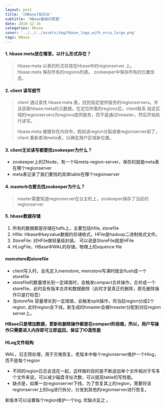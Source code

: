 ```yaml
---
layout: post
title: '[HBase]知识点'
subtitle: 'HBase基础问答题'
date: 2018-12-16
categories: Hbase
cover: '../../../assets/img/hbase_logo_with_orca_large.png'
tags: HBase
---
```


#### 1. hbase:meta放在哪里，以什么形式存在？  

> hbase:meta 以表的形式存放在hbase中的regionserver 上。  
hbase:meta 保存所有的regions列表。 zookeeper中保存所有的位置信息。


#### 2. client 读写细节
> client 通过查找 hbase:meta 表，找到指定提供服务的regionservers。并且获取hbase:meta的元数据。在定位所需的regions后，client联系 指定区域的regionservers为regions提供服务，而不是通过hmaster，然后开始执行读写。  
> 
> hbase:meta 被缓存在内存中。假如该region分裂或者regionserver宕了，client 重新查询meta表，以确定用户区域新位置。

#### 3. client无论读写都要找zookeeper为什么？
- zookeeper上的ZNode，有一个叫meta-region-server，保存的就是meta表在哪个regionserver
- meta表记录了我们要找的具体table在哪个regionserver

#### 4. masterb也要去找zookeeper为什么？
> master需要知道regionserver在台主机上，zookeeper保存了当前的regionserver

#### 5. hbase数据存储
1. 所有的数据都是存储在hdfs上，主要包括hfile, storefile
2. Hfile: Hbase中keyvalue数据的存储格式，HFile是hadoop二进制格式文件。
3. StoreFile: 对HFile做轻量级封装。 可以说是StoreFile就是HFile
4. HLogFile，HBase中WAL的存储，物理上的squence file

#### memstore和storefile
- client写入时，会先定入memstore, memstore写满时就会flush成一个storefile
- storefile的数量增长到一定阈值时，会触发compact合并操作，合并成一个storefile，此时会有版本合并和数据删除（此时才是真正的删除，原先删除操作只是打标签）
- 当storefile 容量增长到一定阈值，会触发spilt操作，将当前region分成2个region, 此时region会下线，新生成的hmaster会被hmaster分配到对应region server上。

**HBase只是增加数据，更新和删除操作都是在compact阶段做，所以，用户写操作只需要进入内存即可立即返回，保证了IO高性能**

#### HLog文件结构 
WAL，日志预处理，用于灾难恢复。老版本中每个regionserver维护一个Hlog，而不是每个region
- 不同的region日志会混在一起，这样做的目的是不断追加单个文件相对于写多个文件来说，可以减少磁盘寻址次数，可以提高table的写性能。
- 缺点是，如果一台regionserver下线，为了恢复其上的region，需要将该regionserver上的log进行拆分，分发到其他的regionserver进行恢复。

新版本可以设置每个region维护一个log, 优缺点反之 。
